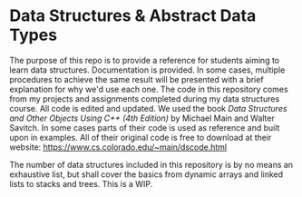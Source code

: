 # Data Structures & Abstract Data Types

The purpose of this repo is to provide a reference for students aiming to learn data structures. Documentation is provided. In some cases, multiple procedures to achieve the same result will be presented with a brief explanation for why we'd use each one. The code in this repository comes from my projects and assignments completed during my data structures course. All code is edited and updated. We used the book *Data Structures and Other Objects Using C++ (4th Edition)* by Michael Main and Walter Savitch. In some cases parts of their code is used as reference and built upon in examples. All of their original code is free to download at their website: https://www.cs.colorado.edu/~main/dscode.html

The number of data structures included in this repository is by no means an exhaustive list, but shall cover the basics from dynamic arrays and linked lists to stacks and trees. This is a WIP.
